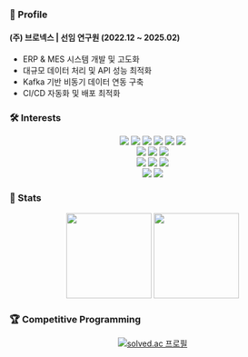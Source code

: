 ### 📌 Profile  
#### **(주) 브로넥스 | 선임 연구원 (2022.12 ~ 2025.02)**  
- ERP & MES 시스템 개발 및 고도화  
- 대규모 데이터 처리 및 API 성능 최적화  
- Kafka 기반 비동기 데이터 연동 구축  
- CI/CD 자동화 및 배포 최적화  

### 🛠 Interests  
<div align="center">
    <img src="https://img.shields.io/badge/Java-007396?style=flat&logo=Java&logoColor=white">
    <img src="https://img.shields.io/badge/Kotlin-7F52FF?style=flat&logo=Kotlin&logoColor=white">
    <img src="https://img.shields.io/badge/JavaScript-F7DF1E?style=flat&logo=JavaScript&logoColor=white">
    <img src="https://img.shields.io/badge/Spring Boot-6DB33F?style=flat&logo=Spring Boot&logoColor=white">
    <img src="https://img.shields.io/badge/JPA-6DB33F?style=flat&logo=Hibernate&logoColor=white">
    <img src="https://img.shields.io/badge/MyBatis-DC382D?style=flat&logo=MyBatis&logoColor=white">
    </br>
    <img src="https://img.shields.io/badge/MySQL-4479A1?style=flat&logo=MySQL&logoColor=white">
    <img src="https://img.shields.io/badge/PostgreSQL-316192?style=flat&logo=PostgreSQL&logoColor=white">
    <img src="https://img.shields.io/badge/Redis-DC382D?style=flat&logo=Redis&logoColor=white">
    </br>
    <img src="https://img.shields.io/badge/Docker-2496ED?style=flat&logo=Docker&logoColor=white">
    <img src="https://img.shields.io/badge/Jenkins-D24939?style=flat&logo=Jenkins&logoColor=white">
    <img src="https://img.shields.io/badge/AWS-232F3E?style=flat&logo=Amazon AWS&logoColor=white">
    </br>
    <img src="https://img.shields.io/badge/Git-F05032?style=flat&logo=Git&logoColor=white">
    <img src="https://img.shields.io/badge/GitHub-181717?style=flat&logo=GitHub&logoColor=white">
</div>

### 🏅 Stats  
<div align="center">
    <img src="https://github-readme-stats.vercel.app/api?username=nicednjsdud&show_icons=true&theme=default" height="150px">
    <img src="https://github-readme-stats.vercel.app/api/top-langs/?username=nicednjsdud&layout=compact&theme=default" height="150px">
</div>

### 🏆 Competitive Programming  
<div align="center">
    <a href="https://solved.ac/nicednjsdud">
        <img src="http://mazassumnida.wtf/api/v2/generate_badge?boj=nicednjsdud" alt="solved.ac 프로필">
    </a>
</div>
